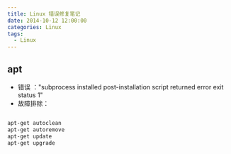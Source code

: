 ```yaml
---
title: Linux 错误修复笔记
date: 2014-10-12 12:00:00
categories: Linux
tags: 
  - Linux
---
```


## apt

- 错误 ："subprocess installed post-installation script returned error exit status 1"
- 故障排除：

```bash

apt-get autoclean
apt-get autoremove
apt-get update
apt-get upgrade
```